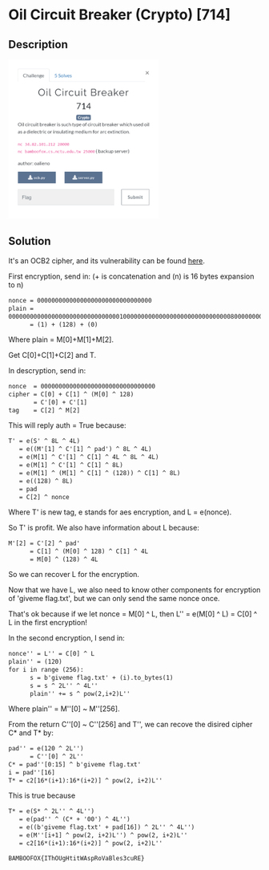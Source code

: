 # Oil Circuit Breaker (Crypto) \[714\]

## __Description__

<img src="chall.png" width="300">

## __Solution__

It's an OCB2 cipher, and its vulnerability can be found [here](https://eprint.iacr.org/2018/1040.pdf).

First encryption, send in: (+ is concatenation and (n) is 16 bytes expansion to n)

```
nonce = 00000000000000000000000000000000
plain = 000000000000000000000000000000010000000000000000000000000000008000000000000000000000000000000000
      = (1) + (128) + (0)
```
Where plain = M\[0\]+M\[1\]+M\[2\].

Get C\[0\]+C\[1\]+C\[2\] and T.

In descryption, send in:
```
nonce  = 00000000000000000000000000000000
cipher = C[0] + C[1] ^ (M[0] ^ 128)
       = C'[0] + C'[1]
tag    = C[2] ^ M[2]
```
This will reply auth = True because:
```
T' = e(S' ^ 8L ^ 4L)
   = e((M'[1] ^ C'[1] ^ pad') ^ 8L ^ 4L)
   = e(M[1] ^ C'[1] ^ C[1] ^ 4L ^ 8L ^ 4L)
   = e(M[1] ^ C'[1] ^ C[1] ^ 8L)
   = e(M[1] ^ (M[1] ^ C[1] ^ (128)) ^ C[1] ^ 8L)
   = e((128) ^ 8L)
   = pad
   = C[2] ^ nonce
```
Where T' is new tag, e stands for aes encryption, and L = e(nonce).

So T' is profit. We also have information about L because:
```
M'[2] = C'[2] ^ pad'
      = C[1] ^ (M[0] ^ 128) ^ C[1] ^ 4L
      = M[0] ^ (128) ^ 4L
```
So we can recover L for the encryption.

Now that we have L, we also need to know other components for encryption of 'giveme flag.txt', but we can only send the same nonce once.

That's ok because if we let nonce = M\[0\] ^ L, then L\'\' = e(M\[0\] ^ L) = C\[0\] ^ L in the first encryption!

In the second encryption, I send in:

```
nonce'' = L'' = C[0] ^ L
plain'' = (120)
for i in range (256):
      s = b'giveme flag.txt' + (i).to_bytes(1)
      s = s ^ 2L'' ^ 4L''
      plain'' += s ^ pow(2,i+2)L''
```
Where plain'' = M''\[0\] ~ M''\[256\].

From the return C''\[0\] ~ C''\[256\] and T'', we can recove the disired cipher C\* and T\* by:
```
pad'' = e(120 ^ 2L'')
      = C''[0] ^ 2L''
C* = pad''[0:15] ^ b'giveme flag.txt'
i = pad''[16]
T* = c2[16*(i+1):16*(i+2)] ^ pow(2, i+2)L''
```
This is true because 
```
T* = e(S* ^ 2L'' ^ 4L'')
   = e(pad'' ^ (C* + '00') ^ 4L'')
   = e((b'giveme flag.txt' + pad[16]) ^ 2L'' ^ 4L'')
   = e(M''[i+1] ^ pow(2, i+2)L'') ^ pow(2, i+2)L'' 
   = c2[16*(i+1):16*(i+2)] ^ pow(2, i+2)L''
```
```
BAMBOOFOX{IThOUgHtitWAspRoVaBles3cuRE}
```

